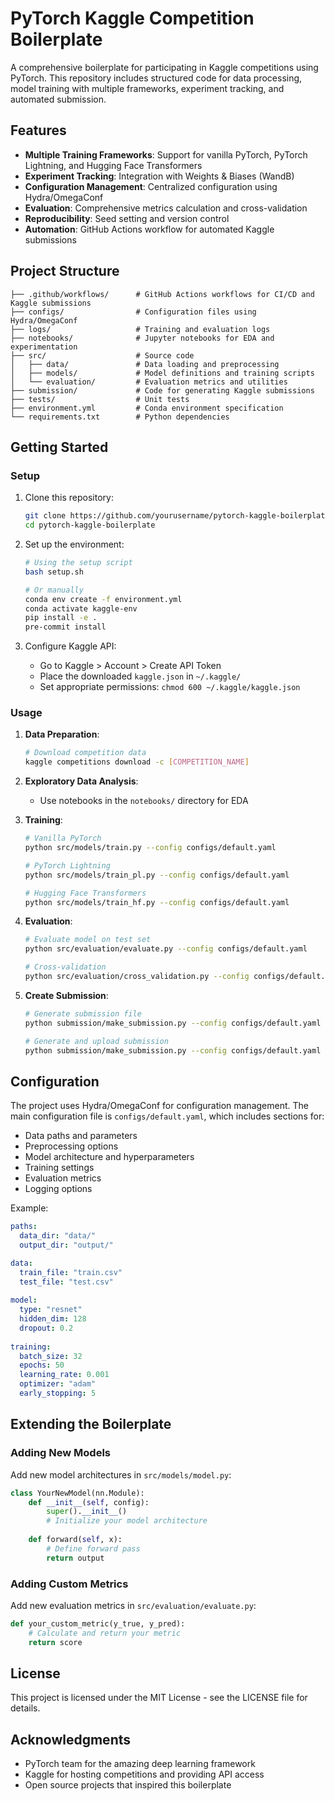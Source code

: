 # PyTorch Kaggle Competition Boilerplate

A comprehensive boilerplate for participating in Kaggle competitions using PyTorch. This repository includes structured code for data processing, model training with multiple frameworks, experiment tracking, and automated submission.

## Features

- **Multiple Training Frameworks**: Support for vanilla PyTorch, PyTorch Lightning, and Hugging Face Transformers
- **Experiment Tracking**: Integration with Weights & Biases (WandB) 
- **Configuration Management**: Centralized configuration using Hydra/OmegaConf
- **Evaluation**: Comprehensive metrics calculation and cross-validation
- **Reproducibility**: Seed setting and version control
- **Automation**: GitHub Actions workflow for automated Kaggle submissions

## Project Structure

```
├── .github/workflows/      # GitHub Actions workflows for CI/CD and Kaggle submissions
├── configs/                # Configuration files using Hydra/OmegaConf
├── logs/                   # Training and evaluation logs
├── notebooks/              # Jupyter notebooks for EDA and experimentation
├── src/                    # Source code
│   ├── data/               # Data loading and preprocessing
│   ├── models/             # Model definitions and training scripts
│   └── evaluation/         # Evaluation metrics and utilities
├── submission/             # Code for generating Kaggle submissions
├── tests/                  # Unit tests
├── environment.yml         # Conda environment specification
└── requirements.txt        # Python dependencies
```

## Getting Started

### Setup

1. Clone this repository:
   ```bash
   git clone https://github.com/yourusername/pytorch-kaggle-boilerplate.git
   cd pytorch-kaggle-boilerplate
   ```

2. Set up the environment:
   ```bash
   # Using the setup script
   bash setup.sh
   
   # Or manually
   conda env create -f environment.yml
   conda activate kaggle-env
   pip install -e .
   pre-commit install
   ```

3. Configure Kaggle API:
   - Go to Kaggle > Account > Create API Token
   - Place the downloaded `kaggle.json` in `~/.kaggle/` 
   - Set appropriate permissions: `chmod 600 ~/.kaggle/kaggle.json`

### Usage

1. **Data Preparation**:
   ```bash
   # Download competition data
   kaggle competitions download -c [COMPETITION_NAME]
   ```

2. **Exploratory Data Analysis**:
   - Use notebooks in the `notebooks/` directory for EDA

3. **Training**:
   ```bash
   # Vanilla PyTorch
   python src/models/train.py --config configs/default.yaml
   
   # PyTorch Lightning
   python src/models/train_pl.py --config configs/default.yaml
   
   # Hugging Face Transformers
   python src/models/train_hf.py --config configs/default.yaml
   ```

4. **Evaluation**:
   ```bash
   # Evaluate model on test set
   python src/evaluation/evaluate.py --config configs/default.yaml
   
   # Cross-validation
   python src/evaluation/cross_validation.py --config configs/default.yaml
   ```

5. **Create Submission**:
   ```bash
   # Generate submission file
   python submission/make_submission.py --config configs/default.yaml
   
   # Generate and upload submission
   python submission/make_submission.py --config configs/default.yaml --upload --competition [COMPETITION_NAME] --message "Submission description"
   ```

## Configuration

The project uses Hydra/OmegaConf for configuration management. The main configuration file is `configs/default.yaml`, which includes sections for:

- Data paths and parameters
- Preprocessing options
- Model architecture and hyperparameters
- Training settings
- Evaluation metrics
- Logging options

Example:
```yaml
paths:
  data_dir: "data/"
  output_dir: "output/"

data:
  train_file: "train.csv"
  test_file: "test.csv"
  
model:
  type: "resnet"
  hidden_dim: 128
  dropout: 0.2
  
training:
  batch_size: 32
  epochs: 50
  learning_rate: 0.001
  optimizer: "adam"
  early_stopping: 5
```

## Extending the Boilerplate

### Adding New Models

Add new model architectures in `src/models/model.py`:

```python
class YourNewModel(nn.Module):
    def __init__(self, config):
        super().__init__()
        # Initialize your model architecture
        
    def forward(self, x):
        # Define forward pass
        return output
```

### Adding Custom Metrics

Add new evaluation metrics in `src/evaluation/evaluate.py`:

```python
def your_custom_metric(y_true, y_pred):
    # Calculate and return your metric
    return score
```

## License

This project is licensed under the MIT License - see the LICENSE file for details.

## Acknowledgments

- PyTorch team for the amazing deep learning framework
- Kaggle for hosting competitions and providing API access
- Open source projects that inspired this boilerplate 